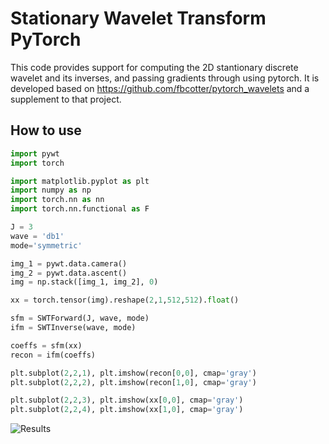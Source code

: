# Stationary Wavelet Transform PyTorch 

This code provides support for computing the 2D stantionary discrete wavelet and its inverses, and passing gradients through using pytorch.
It is developed based on https://github.com/fbcotter/pytorch_wavelets and a supplement to that project.

## How to use
```python
import pywt
import torch

import matplotlib.pyplot as plt
import numpy as np
import torch.nn as nn
import torch.nn.functional as F

J = 3
wave = 'db1'
mode='symmetric'

img_1 = pywt.data.camera()
img_2 = pywt.data.ascent()
img = np.stack([img_1, img_2], 0)

xx = torch.tensor(img).reshape(2,1,512,512).float()

sfm = SWTForward(J, wave, mode)
ifm = SWTInverse(wave, mode)

coeffs = sfm(xx)
recon = ifm(coeffs)

plt.subplot(2,2,1), plt.imshow(recon[0,0], cmap='gray')
plt.subplot(2,2,2), plt.imshow(recon[1,0], cmap='gray')

plt.subplot(2,2,3), plt.imshow(xx[0,0], cmap='gray')
plt.subplot(2,2,4), plt.imshow(xx[1,0], cmap='gray')
```

![Results](https://i.imgur.com/xCvzzDw.png)
